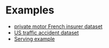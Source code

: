 # Examples

- [private motor French insurer dataset](https://github.com/MindSetLib/MS-InsuranceScoring/blob/master/examples/Insolver_FreMPL.ipynb)
- [US  traffic accident dataset](https://github.com/MindSetLib/MS-InsuranceScoring/blob/master/examples/Insolver_US_Accidents.ipynb)
- [Serving example](https://github.com/MindSetLib/MS-InsuranceScoring/blob/master/examples/serving_example)